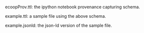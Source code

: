 ecoopProv.ttl: the ipython notebook provenance capturing schema.

example.ttl: a sample file using the above schema.

example.jsonld: the json-ld version of the sample file.